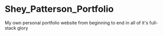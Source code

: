 # Shey_Patterson_Portfolio
My own personal portfolio website from beginning to end in all of it's full-stack glory 
